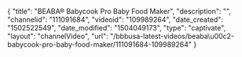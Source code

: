 {
    "title": "BEABA&reg; Babycook Pro Baby Food Maker",
    "description": "",
    "channelid": "111091684",
    "videoid": "109989264",
    "date_created": "1502522549",
    "date_modified": "1504049173",
    "type": "captivate",
    "layout": "channelVideo",
    "url": "\/bbbusa-latest-videos\/beaba\u00c2-babycook-pro-baby-food-maker\/111091684-109989264"
}